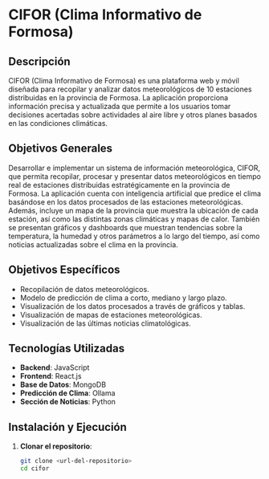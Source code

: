 # CIFOR (Clima Informativo de Formosa)

## Descripción

CIFOR (Clima Informativo de Formosa) es una plataforma web y móvil diseñada para recopilar y analizar datos meteorológicos de 10 estaciones distribuidas en la provincia de Formosa. La aplicación proporciona información precisa y actualizada que permite a los usuarios tomar decisiones acertadas sobre actividades al aire libre y otros planes basados en las condiciones climáticas.

## Objetivos Generales

Desarrollar e implementar un sistema de información meteorológica, CIFOR, que permita recopilar, procesar y presentar datos meteorológicos en tiempo real de estaciones distribuidas estratégicamente en la provincia de Formosa. La aplicación cuenta con inteligencia artificial que predice el clima basándose en los datos procesados de las estaciones meteorológicas. Además, incluye un mapa de la provincia que muestra la ubicación de cada estación, así como las distintas zonas climáticas y mapas de calor. También se presentan gráficos y dashboards que muestran tendencias sobre la temperatura, la humedad y otros parámetros a lo largo del tiempo, así como noticias actualizadas sobre el clima en la provincia.

## Objetivos Específicos

- Recopilación de datos meteorológicos.
- Modelo de predicción de clima a corto, mediano y largo plazo.
- Visualización de los datos procesados a través de gráficos y tablas.
- Visualización de mapas de estaciones meteorológicas.
- Visualización de las últimas noticias climatológicas.

## Tecnologías Utilizadas

- **Backend**: JavaScript
- **Frontend**: React.js
- **Base de Datos**: MongoDB
- **Predicción de Clima**: Ollama
- **Sección de Noticias**: Python

## Instalación y Ejecución

1. **Clonar el repositorio**:

   ```bash
   git clone <url-del-repositorio>
   cd cifor
